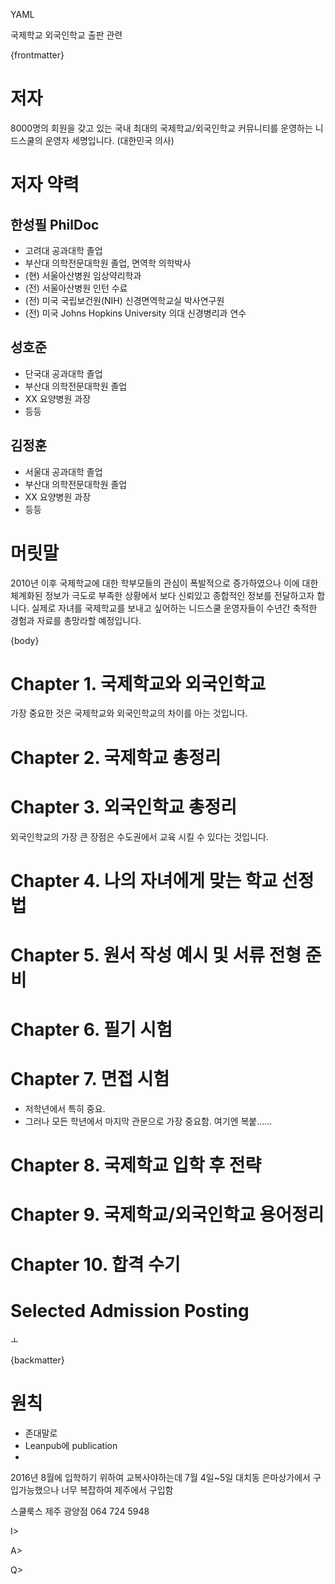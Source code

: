 YAML


국제학교 외국인학교 출판 관련

{frontmatter}

# 저자
8000명의 회원을 갖고 있는 국내 최대의 국제학교/외국인학교 커뮤니티를 운영하는 니드스쿨의 운영자 세명입니다. (대한민국 의사)

# 저자 약력

## 한성필 PhilDoc
- 고려대 공과대학 졸업
- 부산대 의학전문대학원 졸업, 면역학 의학박사
- (현) 서울아산병원 임상약리학과
- (전) 서울아산병원 인턴 수료
- (전) 미국 국립보건원(NIH) 신경면역학교실 박사연구원
- (전) 미국 Johns Hopkins University 의대 신경병리과 연수

## 성호준
- 단국대 공과대학 졸업
- 부산대 의학전문대학원 졸업
- XX 요양병원 과장
- 등등

## 김정훈
- 서울대 공과대학 졸업
- 부산대 의학전문대학원 졸업
- XX 요양병원 과장
- 등등

# 머릿말
2010년 이후 국제학교에 대한 학부모들의 관심이 폭발적으로 증가하였으나 이에 대한 체계화된 정보가 극도로 부족한 상황에서 보다 신뢰있고 종합적인 정보를 전달하고자 합니다. 실제로 자녀를 국제학교를 보내고 싶어하는 니드스쿨 운영자들이 수년간 축적한 경험과 자료를 총망라할 예정입니다.

{body}
# Chapter 1. 국제학교와 외국인학교
가장 중요한 것은 국제학교와 외국인학교의 차이를 아는 것입니다.

# Chapter 2. 국제학교 총정리

# Chapter 3. 외국인학교 총정리
외국인학교의 가장 큰 장점은 수도권에서 교육 시킬 수 있다는 것입니다.



# Chapter 4. 나의 자녀에게 맞는 학교 선정법

# Chapter 5. 원서 작성 예시 및 서류 전형 준비

# Chapter 6. 필기 시험

# Chapter 7. 면접 시험
- 저학년에서 특히 중요. 
- 그러나 모든 학년에서 마지막 관문으로 가장 중요함. 
여기엔 복붙......

# Chapter 8. 국제학교 입학 후 전략

# Chapter 9. 국제학교/외국인학교 용어정리

# Chapter 10. 합격 수기

# Selected Admission Posting
ㅗ


{backmatter}
# 원칙

* 존대말로
* Leanpub에 publication
*

2016년 8월에 입학하기 위하여 교복사야하는데
7월 4일~5일 대치동 은마상가에서 구입가능했으나 너무 복잡하여 제주에서 구입함

스쿨룩스 제주 광양점 064 724 5948

I>

A>

Q>
